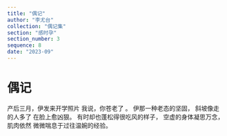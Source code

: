 ```yaml
---
title: "偶记"
author: "李尤台"
collection: "偶记集"
section: "感时孕"
section_number: 3
sequence: 8
date: "2023-09"
---
```


# 偶记

产后三月，伊发来开学照片
我说，你苍老了 。
伊那一种老态的坚固，
斜坡像走的人多了 在脸上愈凶狠。
有时却也蓬松得很吃风的样子，
空虚的身体凝思万念，肌肉依然
微微喘息于过往温婉的经验。
